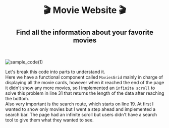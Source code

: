 <h1 align="center"> 🎬 Movie Website 🎬</h1>

<h2 align="center"> Find all the information about your favorite movies </h2>
<br>

![sample_code(1)](https://user-images.githubusercontent.com/85640313/154518681-2869352b-72ab-424d-8d91-9857471e6eb8.png)

Let's break this code into parts to understand it. <br>
Here we have a functional component called <code>MoviesGrid</code> mainly in charge of displaying all the movie cards, however when it reached the end of the page it didn't show any more movies, so I implemented an <code>infinite scroll</code> to solve this problem in line 31 that returns the length of the data after reaching the bottom. 
<br>
Also very important is the search route, which starts on line 19. At first I wanted to show only movies but I went a step ahead and implemented a search bar. 
The page had an infinite scroll but users didn't have a search tool to give them what they wanted to see. 
